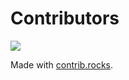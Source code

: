 # Contributors

<a href="https://github.com/occlum/occlum/graphs/contributors">
  <img src="https://contrib.rocks/image?repo=occlum/occlum" />
</a>

Made with [contrib.rocks](https://contrib.rocks).
